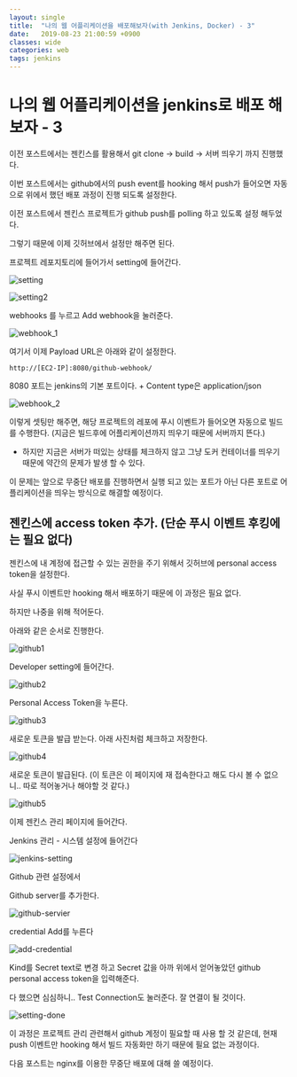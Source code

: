 ```yaml
---
layout: single
title:  "나의 웹 어플리케이션을 배포해보자(with Jenkins, Docker) - 3"
date:   2019-08-23 21:00:59 +0900
classes: wide
categories: web
tags: jenkins
---
```


# 나의 웹 어플리케이션을 jenkins로 배포 해보자 - 3

이전 포스트에서는 젠킨스를 활용해서 git clone -> build -> 서버 띄우기 까지 진행했다.

이번 포스트에서는 github에서의 push event를 hooking 해서 push가 들어오면 자동으로 위에서 했던 배포 과정이 진행 되도록 설정한다.

이전 포스트에서 젠킨스 프로젝트가 github push를 polling 하고 있도록 설정 해두었다.

그렇기 때문에 이제 깃허브에서 설정만 해주면 된다.

프로젝트 레포지토리에 들어가서 setting에 들어간다.

![setting](/assets/img/jenkins/setting.png)

![setting2](/assets/img/jenkins/setting_page.png)

webhooks 를 누르고 Add webhook을 눌러준다.

![webhook_1](/assets/img/jenkins/webhook_page.png)

여기서 이제 Payload URL은 아래와 같이 설정한다.

`http://[EC2-IP]:8080/github-webhook/`

8080 포트는 jenkins의 기본 포트이다. + Content type은 application/json

![webhook_2](/assets/img/jenkins/webhook_page2.png)

이렇게 셋팅만 해주면, 해당 프로젝트의 레포에 푸시 이벤트가 들어오면 자동으로 빌드를 수행한다. (지금은 빌드후에 어플리케이션까지 띄우기 때문에 서버까지 뜬다.)

- 하지만 지금은 서버가 떠있는 상태를 체크하지 않고 그냥 도커 컨테이너를 띄우기 때문에 약간의 문제가 발생 할 수 있다.

이 문제는 앞으로 무중단 배포를 진행하면서 실행 되고 있는 포트가 아닌 다른 포트로 어플리케이션을 띄우는 방식으로 해결할 예정이다.


## 젠킨스에 access token 추가. (단순 푸시 이벤트 후킹에는 **필요 없다**)

젠킨스에 내 계정에 접근할 수 있는 권한을 주기 위해서 깃허브에 personal access token을 설정한다.

사실 푸시 이벤트만 hooking 해서 배포하기 때문에 이 과정은 필요 없다.

하지만 나중을 위해 적어둔다.

아래와 같은 순서로 진행한다.

![github1](/assets/img/jenkins/github_1.png)

Developer setting에 들어간다.

![github2](/assets/img/jenkins/github_2.png)

Personal Access Token을 누른다.

![github3](/assets/img/jenkins/github_3.png)

새로운 토큰을 발급 받는다. 아래 사진처럼 체크하고 저장한다.

![github4](/assets/img/jenkins/github_4.png)

새로운 토큰이 발급된다. (이 토큰은 이 페이지에 재 접속한다고 해도 다시 볼 수 없으니.. 따로 적어놓거나 해야할 것 같다.)

![github5](/assets/img/jenkins/github_5.png)


이제 젠킨스 관리 페이지에 들어간다.

Jenkins 관리 - 시스템 설정에 들어간다

![jenkins-setting](/assets/img/jenkins/jenkins_setting.png)

Github 관련 설정에서

Github server를 추가한다.

![github-servier](/assets/img/jenkins/github_server.png)

credential Add를 누른다

![add-credential](/assets/img/jenkins/add_credential.png)

Kind를 Secret text로 변경 하고 Secret 값을 아까 위에서 얻어놓았던 github personal access token을 입력해준다.

다 했으면 심심하니.. Test Connection도 눌러준다. 잘 연결이 될 것이다.

![setting-done](/assets/img/jenkins/setting_done.png)

이 과정은 프로젝트 관리 관련해서 github 계정이 필요할 때 사용 할 것 같은데, 현재 push 이벤트만 hooking 해서 빌드 자동화만 하기 때문에 필요 없는 과정이다.

다음 포스트는 nginx를 이용한 무중단 배포에 대해 쓸 예정이다.